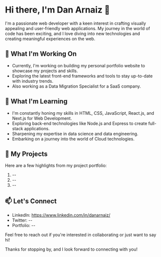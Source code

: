 # Hi there, I'm Dan Arnaiz 👋

I'm a passionate web developer with a keen interest in crafting visually appealing and user-friendly web applications. My journey in the world of code has been exciting, and I love diving into new technologies and creating meaningful experiences on the web.

## 🔭 What I'm Working On

- Currently, I'm working on building my personal portfolio website to showcase my projects and skills.
- Exploring the latest front-end frameworks and tools to stay up-to-date with industry trends.
- Also working as a Data Migration Specialist for a SaaS company.

## 🌱 What I'm Learning

- I'm constantly honing my skills in HTML, CSS, JavaScript, React.js, and Next.js for Web Development.
- Exploring back-end technologies like Node.js and Express to create full-stack applications.
- Sharpening my expertise in data science and data engineering.
- Embarking on a journey into the world of Cloud technologies.

## 💼 My Projects

Here are a few highlights from my project portfolio:

1. --
2. --
3. --

## 📫 Let's Connect

- LinkedIn: https://www.linkedin.com/in/danarnaiz/
- Twitter: --
- Portfolio: --

Feel free to reach out if you're interested in collaborating or just want to say hi!

Thanks for stopping by, and I look forward to connecting with you!

